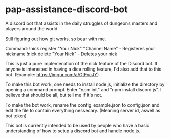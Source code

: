 # pap-assistance-discord-bot
A discord bot that assists in the daily struggles of dungeons masters and players around the world

Still figuring out how git works, so bear with me.

Command:
!nick register "Your Nick" "Channel Name" - Registeres your nickname
!nick delete "Your Nick" - Deletes your nick

This is just a pure implemenation of the nick feature of the Discord bot. If anyone is interested in having a dice rolling feature, I'd also add that to this bot. (Example: https://imgur.com/a/OtFvcJY)

To make this bot work, one needs to install node.js, initialize the directory by opening a command prompt.
Enter "npm init" and "npm install discord.js". I believe that should be all, but tell me if it's not.

To make the bot work, rename the config_example.json to config.json and edit the file to contain everything nessecary. (Meaning server id, aswell as bot token)

This bot is currently intended to be used by people who have a basic understanding of how to setup a discord bot and handle node.js.

